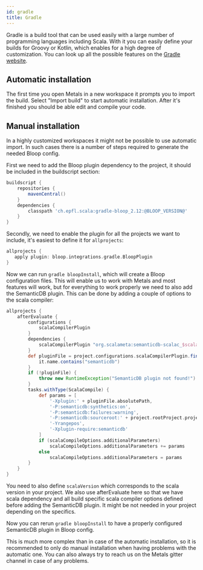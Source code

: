 ```yaml
---
id: gradle
title: Gradle
---
```


Gradle is a build tool that can be used easily with a large number of
programming languages including Scala. With it you can easily define your
builds for Groovy or Kotlin, which enables for a high degree of customization.
You can look up all the possible features on the
[Gradle website](https://gradle.org/).

## Automatic installation

The first time you open Metals in a new workspace it prompts you to import the
build. Select "Import build" to start automatic installation. After it's
finished you should be able edit and compile your code.

## Manual installation

In a highly customized workspaces it might not be possible to use automatic
import. In such cases there is a number of steps required to generate the needed
Bloop config.

First we need to add the Bloop plugin dependency to the project, it should be
included in the buildscript section:

```groovy
buildscript {
    repositories {
        mavenCentral()
    }
    dependencies {
        classpath 'ch.epfl.scala:gradle-bloop_2.12:@BLOOP_VERSION@'
    }
}
```

Secondly, we need to enable the plugin for all the projects we want to include,
it's easiest to define it for `allprojects`:

```groovy
allprojects {
   apply plugin: bloop.integrations.gradle.BloopPlugin
}
```

Now we can run `gradle bloopInstall`, which will create a Bloop configuration
files. This will enable us to work with Metals and most features will work, but
for everything to work properly we need to also add the SemanticDB plugin. This
can be done by adding a couple of options to the scala compiler:

```groovy
allprojects {
    afterEvaluate {
        configurations {
            scalaCompilerPlugin
        }
        dependencies {
            scalaCompilerPlugin "org.scalameta:semanticdb-scalac_$scalaVersion:@SCALAMETA_VERSION@"
        }
        def pluginFile = project.configurations.scalaCompilerPlugin.find {
            it.name.contains("semanticdb")
        }
        if (!pluginFile) {
            throw new RuntimeException("SemanticDB plugin not found!")
        }
        tasks.withType(ScalaCompile) {
            def params = [
                '-Xplugin:' + pluginFile.absolutePath,
                '-P:semanticdb:synthetics:on',
                '-P:semanticdb:failures:warning',
                '-P:semanticdb:sourceroot:' + project.rootProject.projectDir,
                '-Yrangepos',
                '-Xplugin-require:semanticdb'
            ]
            if (scalaCompileOptions.additionalParameters)
                scalaCompileOptions.additionalParameters += params
            else
                scalaCompileOptions.additionalParameters = params
        }
    }
}
```

You need to also define `scalaVersion` which corresponds to the scala version in
your project. We also use afterEvaluate here so that we have scala dependency
and all build specific scala compiler options defined before adding the
SemanticDB plugin. It might be not needed in your project depending on the
specifics.

Now you can rerun `gradle bloopInstall` to have a properly configured SemanticDB
plugin in Bloop config.

This is much more complex than in case of the automatic installation, so it is
recommended to only do manual installation when having problems with the
automatic one. You can also always try to reach us on the Metals gitter channel
in case of any problems.